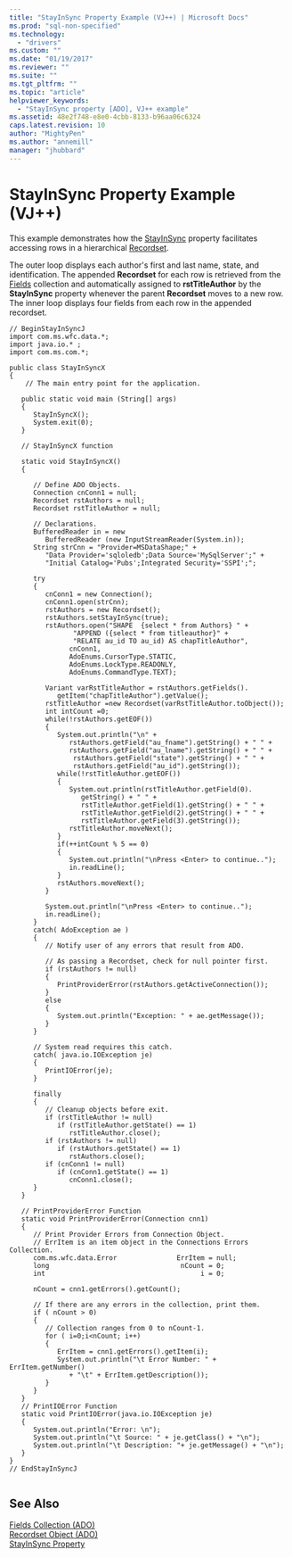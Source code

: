 ```yaml
---
title: "StayInSync Property Example (VJ++) | Microsoft Docs"
ms.prod: "sql-non-specified"
ms.technology:
  - "drivers"
ms.custom: ""
ms.date: "01/19/2017"
ms.reviewer: ""
ms.suite: ""
ms.tgt_pltfrm: ""
ms.topic: "article"
helpviewer_keywords: 
  - "StayInSync property [ADO], VJ++ example"
ms.assetid: 48e2f748-e8e0-4cbb-8133-b96aa06c6324
caps.latest.revision: 10
author: "MightyPen"
ms.author: "annemill"
manager: "jhubbard"
---
```

# StayInSync Property Example (VJ++)
This example demonstrates how the [StayInSync](../../../ado/reference/ado-api/stayinsync-property.md) property facilitates accessing rows in a hierarchical [Recordset](../../../ado/reference/ado-api/recordset-object-ado.md).  
  
 The outer loop displays each author's first and last name, state, and identification. The appended **Recordset** for each row is retrieved from the [Fields](../../../ado/reference/ado-api/fields-collection-ado.md) collection and automatically assigned to **rstTitleAuthor** by the **StayInSync** property whenever the parent **Recordset** moves to a new row. The inner loop displays four fields from each row in the appended recordset.  
  
```  
// BeginStayInSyncJ  
import com.ms.wfc.data.*;  
import java.io.* ;  
import com.ms.com.*;  
  
public class StayInSyncX  
{  
    // The main entry point for the application.  
  
   public static void main (String[] args)  
   {  
      StayInSyncX();  
      System.exit(0);  
   }  
  
   // StayInSyncX function  
  
   static void StayInSyncX()  
   {  
  
      // Define ADO Objects.  
      Connection cnConn1 = null;  
      Recordset rstAuthors = null;  
      Recordset rstTitleAuthor = null;  
  
      // Declarations.  
      BufferedReader in = new   
         BufferedReader (new InputStreamReader(System.in));  
      String strCnn = "Provider=MSDataShape;" +   
         "Data Provider='sqloledb';Data Source='MySqlServer';" +   
         "Initial Catalog='Pubs';Integrated Security='SSPI';";  
  
      try  
      {  
         cnConn1 = new Connection();  
         cnConn1.open(strCnn);  
         rstAuthors = new Recordset();  
         rstAuthors.setStayInSync(true);  
         rstAuthors.open("SHAPE  {select * from Authors} " +  
                "APPEND ({select * from titleauthor}" +  
                "RELATE au_id TO au_id) AS chapTitleAuthor",  
               cnConn1,  
               AdoEnums.CursorType.STATIC,  
               AdoEnums.LockType.READONLY,  
               AdoEnums.CommandType.TEXT);  
  
         Variant varRstTitleAuthor = rstAuthors.getFields().  
            getItem("chapTitleAuthor").getValue();  
         rstTitleAuthor =new Recordset(varRstTitleAuthor.toObject());  
         int intCount =0;  
         while(!rstAuthors.getEOF())  
         {  
            System.out.println("\n" +  
               rstAuthors.getField("au_fname").getString() + " " +  
               rstAuthors.getField("au_lname").getString() + " " +  
                rstAuthors.getField("state").getString() + " " +  
                rstAuthors.getField("au_id").getString());  
            while(!rstTitleAuthor.getEOF())  
            {  
               System.out.println(rstTitleAuthor.getField(0).  
                  getString() + " " +  
                  rstTitleAuthor.getField(1).getString() + " " +  
                  rstTitleAuthor.getField(2).getString() + " " +  
                  rstTitleAuthor.getField(3).getString());  
               rstTitleAuthor.moveNext();  
            }  
            if(++intCount % 5 == 0)  
            {  
               System.out.println("\nPress <Enter> to continue..");  
               in.readLine();  
            }  
            rstAuthors.moveNext();  
         }  
  
         System.out.println("\nPress <Enter> to continue..");  
         in.readLine();  
      }  
      catch( AdoException ae )  
      {  
         // Notify user of any errors that result from ADO.  
  
         // As passing a Recordset, check for null pointer first.  
         if (rstAuthors != null)  
         {  
            PrintProviderError(rstAuthors.getActiveConnection());  
         }  
         else  
         {  
            System.out.println("Exception: " + ae.getMessage());  
         }  
      }  
  
      // System read requires this catch.  
      catch( java.io.IOException je)  
      {  
         PrintIOError(je);  
      }     
  
      finally  
      {  
         // Cleanup objects before exit.     
         if (rstTitleAuthor != null)  
            if (rstTitleAuthor.getState() == 1)  
               rstTitleAuthor.close();     
         if (rstAuthors != null)  
            if (rstAuthors.getState() == 1)  
               rstAuthors.close();     
         if (cnConn1 != null)  
            if (cnConn1.getState() == 1)  
               cnConn1.close();  
      }  
   }  
  
   // PrintProviderError Function  
   static void PrintProviderError(Connection cnn1)  
   {  
      // Print Provider Errors from Connection Object.  
      // ErrItem is an item object in the Connections Errors Collection.  
      com.ms.wfc.data.Error               ErrItem = null;  
      long                                 nCount = 0;  
      int                                       i = 0;  
  
      nCount = cnn1.getErrors().getCount();  
  
      // If there are any errors in the collection, print them.  
      if ( nCount > 0)  
      {  
         // Collection ranges from 0 to nCount-1.  
         for ( i=0;i<nCount; i++)  
         {  
            ErrItem = cnn1.getErrors().getItem(i);  
            System.out.println("\t Error Number: " + ErrItem.getNumber()   
               + "\t" + ErrItem.getDescription());  
         }  
      }  
   }  
   // PrintIOError Function  
   static void PrintIOError(java.io.IOException je)  
   {  
      System.out.println("Error: \n");  
      System.out.println("\t Source: " + je.getClass() + "\n");  
      System.out.println("\t Description: "+ je.getMessage() + "\n");  
   }  
}  
// EndStayInSyncJ  
  
```  
  
## See Also  
 [Fields Collection (ADO)](../../../ado/reference/ado-api/fields-collection-ado.md)   
 [Recordset Object (ADO)](../../../ado/reference/ado-api/recordset-object-ado.md)   
 [StayInSync Property](../../../ado/reference/ado-api/stayinsync-property.md)